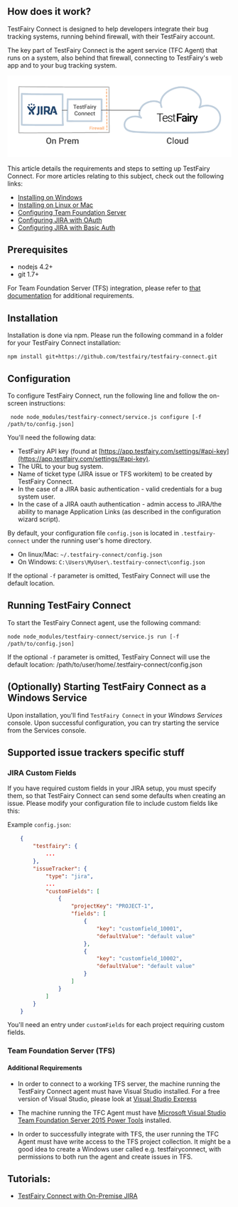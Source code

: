 
## How does it work?

TestFairy Connect is designed to help developers integrate their bug tracking systems, running behind firewall, with their TestFairy account.

The key part of TestFairy Connect is the agent service (TFC Agent) that runs on a system, also behind that firewall, connecting to TestFairy's web app and to your bug tracking system.

![Overview](/img/testfairy-connect/0-overview.png)


This article details the requirements and steps to setting up TestFairy Connect. 
For more articles relating to this subject, check out the following links:

- [Installing on Windows](/TestFairy_Connect/Installing_on_Windows.html)
- [Installing on Linux or Mac](/TestFairy_Connect/Installing_on_Linux_or_Mac.html)
- [Configuring Team Foundation Server](/TestFairy_Connect/Configuring_TFS.html)
- [Configuring JIRA with OAuth](/TestFairy_Connect/Configuring_JIRA_with_OAuth.html)
- [Configuring JIRA with Basic Auth](/TestFairy_Connect/Configuring_JIRA.html)


## Prerequisites
* nodejs 4.2+
* git 1.7+

For Team Foundation Server (TFS) integration, please refer to [that documentation](https://docs.testfairy.com/TestFairy_Connect/Configuring_TFS.html) for additional requirements. 

## Installation

Installation is done via npm. Please run the following command in a folder for your TestFairy Connect installation:

 ```
 npm install git+https://github.com/testfairy/testfairy-connect.git
 ```

## Configuration

To configure TestFairy Connect, run the following line and follow the on-screen instructions:
```
 node node_modules/testfairy-connect/service.js configure [-f /path/to/config.json]
```

You'll need the following data:

* TestFairy API key (found at [https://app.testfairy.com/settings/#api-key](https://app.testfairy.com/settings/#api-key).
* The URL to your bug system.
* Name of ticket type (JIRA issue or TFS workitem) to be created by TestFairy Connect.
* In the case of a JIRA basic authentication - valid credentials for a bug system user.
* In the case of a JIRA oauth authentication - admin access to JIRA/the ability to manage Application Links (as described in the configuration wizard script).

By default, your configuration file `config.json` is located in `.testfairy-connect` under the running user's home directory. 

- On linux/Mac: `~/.testfairy-connect/config.json`
- On Windows: `C:\Users\MyUser\.testfairy-connect\config.json`

If the optional `-f` parameter is omitted, TestFairy Connect will use the default location.

## Running TestFairy Connect

To start the TestFairy Connect agent, use the following command:

 ```
 node node_modules/testfairy-connect/service.js run [-f /path/to/config.json]
 ```
If the optional `-f` parameter is omitted, TestFairy Connect will use the default location: /path/to/user/home/.testfairy-connect/config.json
    
## (Optionally) Starting TestFairy Connect as a Windows Service

Upon installation, you'll find ```TestFairy Connect``` in your *Windows Services* console. Upon successful configuration,
you can try starting the service from the Services console.
    

## Supported issue trackers specific stuff

### JIRA Custom Fields

If you have required custom fields in your JIRA setup, you must specify them, so that TestFairy Connect can send 
some defaults when creating an issue. Please modify your configuration file to include custom fields like this:

Example ```config.json```:
   
```json
    {
        "testfairy": {
            ...
        },
        "issueTracker": {
            "type": "jira",
            ...
            "customFields": [
				{
					"projectKey": "PROJECT-1",
					"fields": [
						{
							"key": "customfield_10001",
							"defaultValue": "default value"
						},
						{
							"key": "customfield_10002",
							"defaultValue": "default value"
						}
					]
				}
            ]
        }
    }
```
You'll need an entry under `customFields` for each project requiring custom fields.



### Team Foundation Server (TFS)
#### Additional Requirements
* In order to connect to a working TFS server, the machine running the TestFairy Connect agent must have Visual Studio installed. For a free version of Visual Studio, please look at [Visual Studio Express](https://www.visualstudio.com/en-us/products/visual-studio-express-vs.aspx)

* The machine running the TFC Agent must have [Microsoft Visual Studio Team Foundation Server 2015 Power Tools](https://visualstudiogallery.msdn.microsoft.com/898a828a-af00-42c6-bbb2-530dc7b8f2e1) installed.

* In order to successfully integrate with TFS, the user running the TFC Agent must have write access to the TFS project collection.
It might be a good idea to create a Windows user called e.g. testfairyconnect, with permissions to both run the agent and create issues in TFS.

## Tutorials:

- [TestFairy Connect with On-Premise JIRA](https://www.youtube.com/watch?v=SdEHd8jNsOM)
